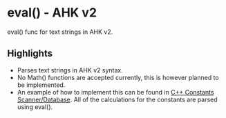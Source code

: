 # eval() - AHK v2

eval() func for text strings in AHK v2.

## Highlights

* Parses text strings in AHK v2 syntax.
* No Math() functions are accepted currently, this is however planned to be implemented.
* An example of how to implement this can be found in [C++ Constants Scanner/Database](https://github.com/TheArkive/Win32-API-Const).  All of the calculations for the constants are parsed using eval().


